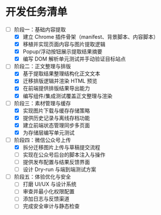 # 开发任务清单

- [ ] 阶段一：基础内容提取
  - [x] 建立 Chrome 插件骨架（manifest、背景脚本、内容脚本）
  - [x] 移植并实现页面内容与图片提取逻辑
  - [x] Popup/浮动按钮展示提取结果摘要
  - [x] 编写 DOM 解析单元测试并手动验证目标站点

- [ ] 阶段二：正文整理与排版
  - [x] 基于提取结果整理结构化正文文本
  - [x] 迁移排版逻辑并渲染 HTML 预览
  - [x] 在前端提供排版结果导出能力
  - [x] 编写组件/集成测试覆盖正文整理与渲染

- [ ] 阶段三：素材管理与缓存
  - [x] 实现图片下载与缓存存储策略
  - [x] 提供历史记录与离线存档功能
  - [x] 建立前端状态管理同步多页面
  - [x] 为存储层编写单元测试

- [ ] 阶段四：微信公众号上传
  - [x] 拆分迁移图片上传与草稿提交流程
  - [ ] 实现在公众号后台的脚本注入与操作
  - [ ] 提供发布配置与结果反馈界面
  - [ ] 设计 Dry-run 与端到端测试方案

- [ ] 阶段五：体验优化与安全
  - [ ] 打磨 UI/UX 与设计系统
  - [ ] 审查并最小化权限配置
  - [ ] 添加日志与反馈渠道
  - [ ] 完成安全审计与静态检查
